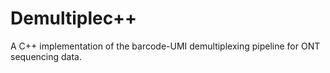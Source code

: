 # Demultiplec++
A C++ implementation of the barcode-UMI demultiplexing pipeline for ONT sequencing data.
